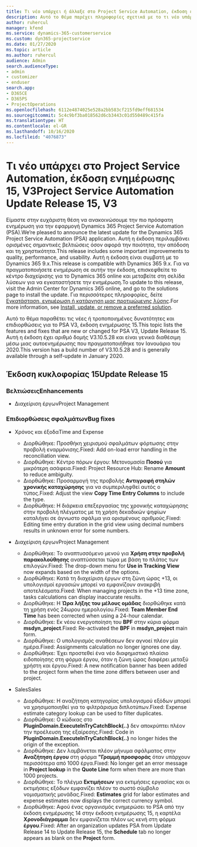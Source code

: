 ```yaml
---
title: Τι νέο υπάρχει ή άλλαξε στο Project Service Automation, έκδοση ενημέρωσης 15, V3
description: Αυτό το θέμα παρέχει πληροφορίες σχετικά με το τι νέο υπάρχει Project Service Automation, έκδοση ενημέρωσης 15, V3.
author: ruhercul
manager: kfend
ms.service: dynamics-365-customerservice
ms.custom: dyn365-projectservice
ms.date: 01/27/2020
ms.topic: article
ms.author: ruhercul
audience: Admin
search.audienceType:
- admin
- customizer
- enduser
search.app:
- D365CE
- D365PS
- ProjectOperations
ms.openlocfilehash: 6112e4874025e528a2bb583cf215fd9eff681534
ms.sourcegitcommit: 5c4c9bf3ba018562d6cb3443c01d550489c415fa
ms.translationtype: HT
ms.contentlocale: el-GR
ms.lasthandoff: 10/16/2020
ms.locfileid: "4076873"
---
```

# <a name="project-service-automation-update-release-15-v3"></a><span data-ttu-id="868be-103">Τι νέο υπάρχει στο Project Service Automation, έκδοση ενημέρωσης 15, V3</span><span class="sxs-lookup"><span data-stu-id="868be-103">Project Service Automation Update Release 15, V3</span></span>

<span data-ttu-id="868be-104">Είμαστε στην ευχάριστη θέση να ανακοινώσουμε την πιο πρόσφατη ενημέρωση για την εφαρμογή Dynamics 365 Project Service Automation (PSA).</span><span class="sxs-lookup"><span data-stu-id="868be-104">We’re pleased to announce the latest update for the Dynamics 365 Project Service Automation (PSA) application.</span></span> <span data-ttu-id="868be-105">Αυτή η έκδοση περιλαμβάνει ορισμένες σημαντικές βελτιώσεις όσον αφορά την ποιότητα, την απόδοση και τη χρηστικότητα.</span><span class="sxs-lookup"><span data-stu-id="868be-105">This release includes some important improvements to quality, performance, and usability.</span></span> <span data-ttu-id="868be-106">Αυτή η έκδοση είναι συμβατή με το Dynamics 365 9.x.</span><span class="sxs-lookup"><span data-stu-id="868be-106">This release is compatible with Dynamics 365 9.x.</span></span> <span data-ttu-id="868be-107">Για να πραγματοποιήσετε ενημέρωση σε αυτήν την έκδοση, επισκεφθείτε το κέντρο διαχείρισης για το Dynamics 365 online και μεταβείτε στη σελίδα λύσεων για να εγκαταστήσετε την ενημέρωση.</span><span class="sxs-lookup"><span data-stu-id="868be-107">To update to this release, visit the Admin Center for Dynamics 365 online, and go to the solutions page to install the update.</span></span> <span data-ttu-id="868be-108">Για περισσότερες πληροφορίες, δείτε [Εγκατάσταση, ενημέρωση ή κατάργηση μιας προτιμώμενης λύσης](https://docs.microsoft.com/power-platform/admin/install-remove-preferred-solution).</span><span class="sxs-lookup"><span data-stu-id="868be-108">For more information, see [Install, update, or remove a preferred solution](https://docs.microsoft.com/power-platform/admin/install-remove-preferred-solution).</span></span>

<span data-ttu-id="868be-109">Αυτό το θέμα παραθέτει τις νέες ή τροποποιημένες δυνατότητες και επιδιορθώσεις για το PSA V3, έκδοση ενημέρωσης 15.</span><span class="sxs-lookup"><span data-stu-id="868be-109">This topic lists the features and fixes that are new or changed for PSA V3, Update Release 15.</span></span> <span data-ttu-id="868be-110">Αυτή η έκδοση έχει αριθμό δομής V3.10.5.28 και είναι γενικά διαθέσιμη μέσω μιας αυτοενημέρωσης που πραγματοποιήθηκε τον Ιανουάριο του 2020.</span><span class="sxs-lookup"><span data-stu-id="868be-110">This version has a build number of V3.10.5.28 and is generally available through a self-update in January 2020.</span></span>

## <a name="update-release-15"></a><span data-ttu-id="868be-111">Έκδοση κυκλοφορίας 15</span><span class="sxs-lookup"><span data-stu-id="868be-111">Update Release 15</span></span> 

### <a name="enhancements"></a><span data-ttu-id="868be-112">Βελτιώσεις</span><span class="sxs-lookup"><span data-stu-id="868be-112">Enhancements</span></span>

- <span data-ttu-id="868be-113">Διαχείριση έργων</span><span class="sxs-lookup"><span data-stu-id="868be-113">Project Management</span></span>

### <a name="bug-fixes"></a><span data-ttu-id="868be-114">Επιδιορθώσεις σφαλμάτων</span><span class="sxs-lookup"><span data-stu-id="868be-114">Bug fixes</span></span>

- <span data-ttu-id="868be-115">Χρόνος και έξοδα</span><span class="sxs-lookup"><span data-stu-id="868be-115">Time and Expense</span></span>

  - <span data-ttu-id="868be-116">Διορθώθηκε: Προσθήκη χειρισμού σφαλμάτων φόρτωσης στην προβολή εναρμόνισης.</span><span class="sxs-lookup"><span data-stu-id="868be-116">Fixed: Add on-load error handling in the reconciliation view.</span></span>
  - <span data-ttu-id="868be-117">Διορθώθηκε: Κέντρο πόρων έργου: Μετονομασία **Ποσού** για μικρότερη ασάφεια.</span><span class="sxs-lookup"><span data-stu-id="868be-117">Fixed: Project Resource Hub: Rename **Amount** to reduce ambiguity.</span></span>
  - <span data-ttu-id="868be-118">Διορθώθηκε: Προσαρμογή της προβολής **Αντιγραφή στηλών χρονικής καταχώρησης** για να συμπεριληφθεί αυτός ο τύπος.</span><span class="sxs-lookup"><span data-stu-id="868be-118">Fixed: Adjust the view **Copy Time Entry Columns** to include the type.</span></span>
  - <span data-ttu-id="868be-119">Διορθώθηκε: Η διάρκεια επεξεργασίας της χρονικής καταχώρησης στην προβολή πλέγματος με τη χρήση δεκαδικών ψηφίων καταλήγει σε άγνωστο σφάλμα για ορισμένους αριθμούς.</span><span class="sxs-lookup"><span data-stu-id="868be-119">Fixed: Editing time entry duration in the grid view using decimal numbers results in unknown error for some numbers.</span></span>

- <span data-ttu-id="868be-120">Διαχείριση έργων</span><span class="sxs-lookup"><span data-stu-id="868be-120">Project Management</span></span>

  - <span data-ttu-id="868be-121">Διορθώθηκε: Το αναπτυσσόμενο μενού για **Χρήση στην προβολή παρακολούθησης** αναπτύσσεται τώρα με βάση το πλάτος των επιλογών.</span><span class="sxs-lookup"><span data-stu-id="868be-121">Fixed: The drop-down menu for **Use in Tracking View** now expands based on the width of the options.</span></span>
  - <span data-ttu-id="868be-122">Διορθώθηκε: Κατά τη διαχείριση έργων στη ζώνη ώρας +13, οι υπολογισμοί εργασιών μπορεί να εμφανίζουν ανακριβή αποτελέσματα.</span><span class="sxs-lookup"><span data-stu-id="868be-122">Fixed: When managing projects in the +13 time zone, tasks calculations can display inaccurate results.</span></span>
  - <span data-ttu-id="868be-123">Διορθώθηκε: Η **Ώρα λήξης του μέλους ομάδας** διορθώθηκε κατά τη χρήση ενός 24ωρου ημερολογίου.</span><span class="sxs-lookup"><span data-stu-id="868be-123">Fixed: **Team Member End Time** has been corrected when using a 24-hour calendar.</span></span>
  - <span data-ttu-id="868be-124">Διορθώθηκε: Εκ νέου ενεργοποίηση του **BPF** στην κύρια φόρμα **msdyn_project**.</span><span class="sxs-lookup"><span data-stu-id="868be-124">Fixed: Re-activated the **BPF** in **msdyn_project** main form.</span></span>
  - <span data-ttu-id="868be-125">Διορθώθηκε: Ο υπολογισμός αναθέσεων δεν αγνοεί πλέον μία ημέρα.</span><span class="sxs-lookup"><span data-stu-id="868be-125">Fixed: Assignments calculation no longer ignores one day.</span></span>
  - <span data-ttu-id="868be-126">Διορθώθηκε: Έχει προστεθεί ένα νέο διαφημιστικό πλαίσιο ειδοποίησης στη φόρμα έργου, όταν η ζώνη ώρας διαφέρει μεταξύ χρήστη και έργου.</span><span class="sxs-lookup"><span data-stu-id="868be-126">Fixed: A new notification banner has been added to the project form when the time zone differs between user and project.</span></span>

- <span data-ttu-id="868be-127">Sales</span><span class="sxs-lookup"><span data-stu-id="868be-127">Sales</span></span>

  - <span data-ttu-id="868be-128">Διορθώθηκε: Η αναζήτηση κατηγορίας υπολογισμού εξόδων μπορεί να χρησιμοποιηθεί για το φιλτράρισμα διπλοτύπων.</span><span class="sxs-lookup"><span data-stu-id="868be-128">Fixed: Expense estimate category lookup can be used to filter duplicates.</span></span>
  - <span data-ttu-id="868be-129">Διορθώθηκε: Ο κώδικας στο **PluginDomain.ExecuteInTryCatchBlock(..)** δεν αποκρύπτει πλέον την προέλευση της εξαίρεσης.</span><span class="sxs-lookup"><span data-stu-id="868be-129">Fixed: Code in **PluginDomain.ExecuteInTryCatchBlock(..)** no longer hides the origin of the exception.</span></span>
  - <span data-ttu-id="868be-130">Διορθώθηκε: Δεν λαμβάνεται πλέον μήνυμα σφάλματος στην **Αναζήτηση έργου** στη φόρμα **"Γραμμή προσφοράς** όταν υπάρχουν περισσότερα από 1000 έργα.</span><span class="sxs-lookup"><span data-stu-id="868be-130">Fixed: No longer get an error message in **Project lookup** in the **Quote Line** form when there are more than 1000 projects.</span></span>
  - <span data-ttu-id="868be-131">Διορθώθηκε: Το πλέγμα **Εκτιμήσεων** για εκτιμήσεις εργασίας και οι εκτιμήσεις εξόδων εμφανίζει πλέον το σωστό σύμβολο νομισματικής μονάδας.</span><span class="sxs-lookup"><span data-stu-id="868be-131">Fixed: **Estimates** grid for labor estimates and expense estimates now displays the correct currency symbol.</span></span>
  - <span data-ttu-id="868be-132">Διορθώθηκε: Αφού ένας οργανισμός ενημερώσει το PSA από την έκδοση ενημέρωσης 14 στην έκδοση ενημέρωσης 15, η καρτέλα **Χρονοδιάγραμμα** δεν εμφανίζεται πλέον ως κενή στη φόρμα **έργου**.</span><span class="sxs-lookup"><span data-stu-id="868be-132">Fixed: After an organization updates PSA from Update Release 14 to Update Release 15, the **Schedule** tab no longer appears as blank on the **Project** form.</span></span>
